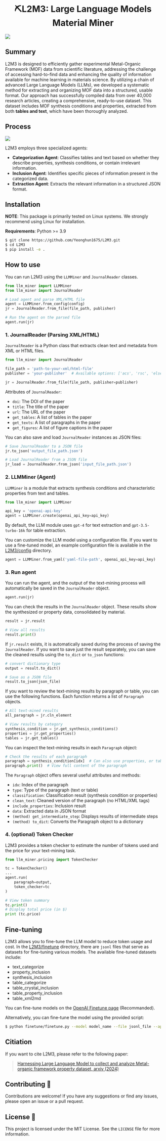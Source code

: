 <div align="center">
<h1> ⛏L2M3: Large Language Models Material Miner </h1> 
</div>

![](./figures/Figures_scheme.jpg)

## Summary
L2M3 is designed to efficiently gather experimental Metal-Organic Framework (MOF) data from scientific literature, addressing the challenge of accessing hard-to-find data and enhancing the quality of information available for machine learning in materials science. By utilizing a chain of advanced Large Language Models (LLMs), we developed a systematic method for extracting and organizing MOF data into a structured, usable format. Our approach has successfully compiled data from over 40,000 research articles, creating a comprehensive, ready-to-use dataset. This dataset includes MOF synthesis conditions and properties, extracted from both **tables and text**, which have been thoroughly analyzed.


## Process

![](./figures/Figures_process.jpg)

L2M3 employs three specialized agents:

- **Categorization Agent**: Classifies tables and text based on whether they describe properties, synthesis conditions, or contain irrelevant information.
- **Inclusion Agent**: Identifies specific pieces of information present in the categorized data.
- **Extraction Agent**: Extracts the relevant information in a structured JSON format.

## Installation

**NOTE**: This package is primarily tested on Linux systems. We strongly recommend using Linux for installation.

**Requirements**: Python >= 3.9

```bash
$ git clone https://github.com/Yeonghun1675/L2M3.git
$ cd L2M3
$ pip install -e .
```

## How to use 

You can run L2M3 using the `LLMMiner` and `JournalReader` classes.
```python
from llm_miner import LLMMiner
from llm_miner import JournalReader

# Load agent and parse XML/HTML file
agent = LLMMiner.from_config(config)
jr = JournalReader.from_file(file_path, publisher)

# Run the agent on the parsed file
agent.run(jr)
```

###  1. JournalReader (Parsing XML/HTML)
`JournalReader` is a Python class that extracts clean text and metadata from XML or HTML files.

```python
from llm_miner import JournalReader

file_path = 'path-to-your-xml/html-file'
publisher = 'your-publisher'  # Available options: ['acs', 'rsc', 'elsevier', 'springer']

jr = JournalReader.from_file(file_path, publisher=publisher)
```

Attributes of `JournalReader`:

- `doi`: The DOI of the paper
- `title`: The title of the paper
- `url`: The URL of the paper
- `get_tables`: A list of tables in the paper
- `get_texts`: A list of paragraphs in the paper
- `get_figures`: A list of figure captions in the paper

You can also save and load `JournalReader` instances as JSON files:
```python
# Save JournalReader to a JSON file
jr.to_json('output_file_path.json')

# Load JournalReader from a JSON file
jr_load = JournalReader.from_json('input_file_path.json')
```

### 2. LLMMiner (Agent)
`LLMMiner` is a module that extracts synthesis conditions and characteristic properties from text and tables.

```python
from llm_miner import LLMMiner

api_key = 'openai-api-key'
agent = LLMMiner.create(openai_api_key=api_key)
```
By default, the LLM module uses `gpt-4` for text extraction and `gpt-3.5-turbo-16k` for table extraction.

You can customize the LLM model using a configuration file. If you want to use a fine-tuned model, an example configuration file is available in the [L2M3/config](config) directory.

```python
agent = LLMMiner.from_yaml('yaml-file-path', openai_api_key=api_key)
```

### 3. Run agent
You can run the agent, and the output of the text-mining process will automatically be saved in the `JournalReader` object.

```python
agent.run(jr)
```

You can check the results in the `JournalReader` object. These results show the synthesized or property data, consolidated by material.

```python
result = jr.result

# View all results
result.print()
```

If `jr.result` exists, it is automatically saved during the process of saving the `JournalReader`. If you want to save just the result separately, you can save the cleaned results using the `to_dict` or `to_json` functions:

```python
# convert dictionary type
output = result.to_dict()

# Save as a JSON file
result.to_json(json_file)
```

If you want to review the text-mining results by paragraph or table, you can use the following functions. Each function returns a list of `Paragraph` objects.

```python
# All text-mined results
all_paragraph = jr.cln_element

# View results by category
synthesis_condition = jr.get_synthesis_conditions()
properties = jr.get_properties()
tables = jr.get_tables()
```

You can inspect the text-mining results in each `Paragraph` object:

```python
# Check the results of each paragraph
paragraph = synthesis_condition[idx]  # Can also use properties, or table
paragraph.print()  # View full content of the paragraph
```

The `Paragraph` object offers several useful attributes and methods:

- `idx`: Index of the paragraph
- `type`: Type of the paragraph (text or table)
- `classification`: Classification result (synthesis condition or properties)
- `clean_text`: Cleaned version of the paragraph (no HTML/XML tags)
- `include_properties`: Inclusion result
- `data`: Extracted data in JSON format
- `(method) get_intermediate_step`: Displays results of intermediate steps
- `(method) to_dict`: Converts the Paragraph object to a dictionary



### 4. (optional) Token Checker
L2M3 provides a token checker to estimate the number of tokens used and the price for your text-mining task.

```python
from llm_miner.pricing import TokenChecker

tc = TokenChecker()
...
agent.run(
    paragraph=output,
    token_checker=tc
)

# View token summary
tc.print()
# Display total price (in $)
print (tc.price)
```

## Fine-tuning
L2M3 allows you to fine-tune the LLM model to reduce token usage and cost. In the [L2M3/finetune](finetune) directory, there are `jsonl` files that serve as datasets for fine-tuning various models. The available fine-tuned datasets include:
- text_categorize
- property_inclusion
- synthesis_inclusion
- table_categorize
- table_crystal_inclusion
- table_property_inclusion
- table_xml2md

You can fine-tune models on the [OpenAI Finetune page](https://platform.openai.com/finetune) (Recommanded).

Alternatively, you can fine-tune the model using the provided script:
```bash
$ python finetune/finetune.py --model model_name --file jsonl_file --api-key your_api_key
```

## Citiation
If you want to cite L2M3, please refer to the following paper:
> [Harnessing Large Language Model to collect and analyze Metal-organic framework property dataset, arxiv (2024)](https://arxiv.org/abs/2404.13053)

## Contributing 🙌

Contributions are welcome! If you have any suggestions or find any issues, please open an issue or a pull request.

## License 📄

This project is licensed under the MIT License. See the `LICENSE` file for more information.
